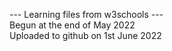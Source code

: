 --- Learning files from w3schools ---
<br>
Begun at the end of May 2022
<br>
Uploaded to github on 1st June 2022
